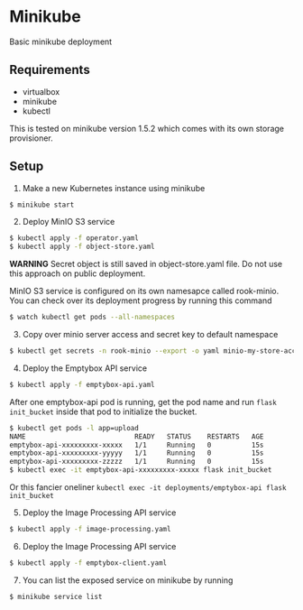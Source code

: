 # Minikube

Basic minikube deployment

## Requirements

- virtualbox
- minikube
- kubectl

This is tested on minikube version 1.5.2 which comes with its own storage provisioner.

## Setup

1. Make a new Kubernetes instance using minikube

```bash
$ minikube start
```

2. Deploy MinIO S3 service

```bash
$ kubectl apply -f operator.yaml
$ kubectl apply -f object-store.yaml
```

__WARNING__ Secret object is still saved in object-store.yaml file. Do not use
this approach on public deployment.

MinIO S3 service is configured on its own namesapce called rook-minio. You can
check over its deployment progress by running this command

```bash
$ watch kubectl get pods --all-namespaces
```

3. Copy over minio server access and secret key to default namespace

```bash
$ kubectl get secrets -n rook-minio --export -o yaml minio-my-store-access-keys | kubectl apply --namespace=default -f -
```

4. Deploy the Emptybox API service

```bash
$ kubectl apply -f emptybox-api.yaml
```

After one emptybox-api pod is running, get the pod name and run `flask init_bucket`
inside that pod to initialize the bucket.

```bash
$ kubectl get pods -l app=upload
NAME                           READY   STATUS    RESTARTS   AGE
emptybox-api-xxxxxxxxx-xxxxx   1/1     Running   0          15s
emptybox-api-xxxxxxxxx-yyyyy   1/1     Running   0          15s
emptybox-api-xxxxxxxxx-zzzzz   1/1     Running   0          15s
$ kubectl exec -it emptybox-api-xxxxxxxxx-xxxxx flask init_bucket
```

Or this fancier oneliner `kubectl exec -it deployments/emptybox-api flask init_bucket`

5. Deploy the Image Processing API service

```bash
$ kubectl apply -f image-processing.yaml
```

6. Deploy the Image Processing API service

```bash
$ kubectl apply -f emptybox-client.yaml
```

7. You can list the exposed service on minikube by running

```bash
$ minikube service list
```
